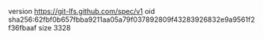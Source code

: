version https://git-lfs.github.com/spec/v1
oid sha256:62fbf0b657fbba9211aa05a79f037892809f43283926832e9a9561f2f36fbaaf
size 3328
